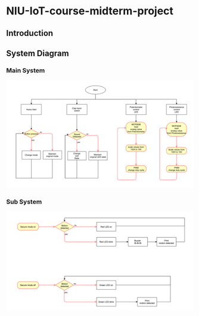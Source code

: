 # NIU-IoT-course-midterm-project

## Introduction


## System Diagram
### Main System

![](https://github.com/finch445/NIU-IoT-course-midterm-project/blob/master/diagram1.png)

### Sub System

![](https://github.com/finch445/NIU-IoT-course-midterm-project/blob/master/diagram2.png)
